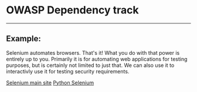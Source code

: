 # OWASP Dependency track
-------

## Example:

Selenium automates browsers. That's it!
What you do with that power is entirely up to you.
Primarily it is for automating web applications for testing purposes, 
but is certainly not limited to just that. We can also use it
to interactivly use it for testing security requirements.


[Selenium main site](https://www.selenium.dev/)
[Python Selenium](https://selenium-python.readthedocs.io/)
